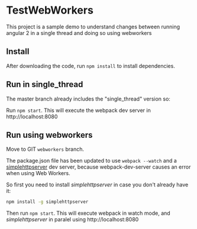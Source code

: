 # TestWebWorkers

This project is a sample demo to understand changes between running angular 2 in a single thread and doing so using webworkers


## Install

After downloading the code, run `npm install` to install dependencies.


## Run in single_thread

The master branch already includes the "single_thread" version so:

Run `npm start`. This will execute the webpack dev server in http://localhost:8080


## Run using webworkers

Move to GIT `webworkers` branch.

The package.json file has been updated to use `webpack --watch` and a [simplehttpserver](https://www.npmjs.com/package/simplehttpserver) dev server, because webpack-dev-server causes an error when using Web Workers. 

So first you need to install *simplehttpserver* in case you don't already have it:

```bash
npm install -g simplehttpserver
```

Then run `npm start`. This will execute webpack in watch mode, and *simplehttpserver* in paralel using http://localhost:8080
